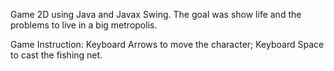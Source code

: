 Game 2D using Java and Javax Swing. 
The goal was show life and the problems to live in a big metropolis.

Game Instruction:
Keyboard Arrows to move the character;
Keyboard Space to cast the fishing net.
